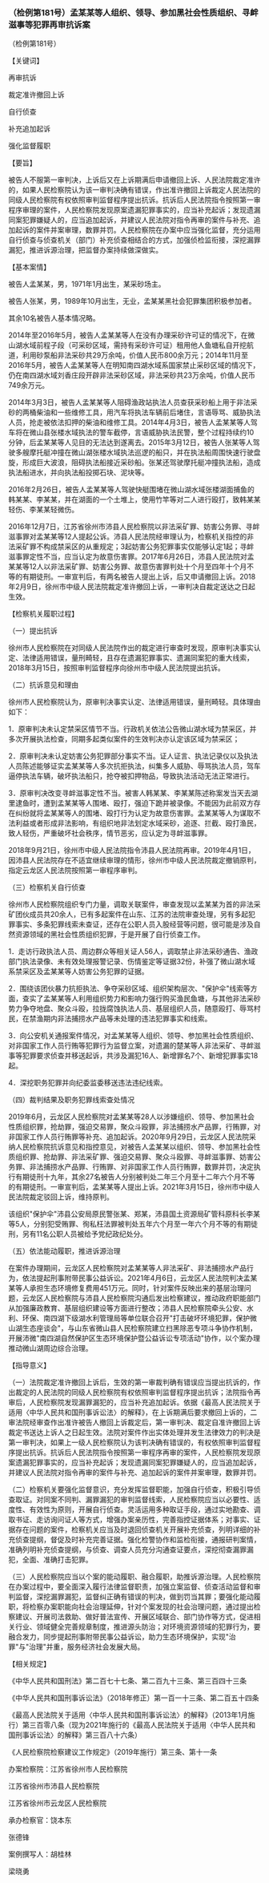 ### （检例第181号）孟某某等人组织、领导、参加黑社会性质组织、寻衅滋事等犯罪再审抗诉案
（检例第181号）

【关键词】

再审抗诉

裁定准许撤回上诉

自行侦查

补充追加起诉

强化监督履职

【要旨】

被告人不服第一审判决，上诉后又在上诉期满后申请撤回上诉、人民法院裁定准许的，如果人民检察院认为该一审判决确有错误，作出准许撤回上诉裁定人民法院的同级人民检察院有权依照审判监督程序提出抗诉。抗诉后人民法院指令按照第一审程序审理的案件，人民检察院发现原案遗漏犯罪事实的，应当补充起诉；发现遗漏同案犯罪嫌疑人的，应当追加起诉，并建议人民法院对指令再审的案件与补充、追加起诉的案件并案审理，数罪并罚。人民检察院在办案中应当强化监督，充分运用自行侦查与侦查机关（部门）补充侦查相结合的方式，加强侦检监衔接，深挖漏罪漏犯，推进诉源治理，把监督办案持续做深做实。

【基本案情】

被告人孟某某，男，1971年1月出生，某采砂场主。

被告人张某，男，1989年10月出生，无业，孟某某黑社会犯罪集团积极参加者。

其余10名被告人基本情况略。

2014年至2016年5月，被告人孟某某等人在没有办理采砂许可证的情况下，在微山湖水域前程子段（可采砂区域，需持有采砂许可证）租用他人鱼塘私自开挖航道，利用砂泵船非法采砂共29万余吨，价值人民币800余万元；2014年11月至2016年5月，被告人孟某某等人在明知南四湖水域系国家禁止采砂区域的情况下，仍在南四湖水域刘香庄段开辟非法采砂区域，非法采砂共23万余吨，价值人民币749余万元。

2014年3月3日，被告人孟某某等人阻碍渔政站执法人员查获采砂船上用于非法采砂的两桶柴油和一些维修工具，用汽车将执法车辆前后堵住，言语辱骂、威胁执法人员，抢走被依法扣押的柴油和维修工具。2014年4月3日，被告人孟某某等人驾车将在微山县张楼水域执法的警车截停，言语威胁执法民警，整个过程持续约10分钟，后孟某某等人见目的无法达到遂离去。2015年3月12日，被告人张某等人驾驶多艘摩托艇冲撞在微山湖张楼水域执法巡逻的船只，并在执法船周围快速行驶盘旋，形成巨大波浪，阻碍执法船接近采砂船。张某还驾驶摩托艇冲撞执法船，造成执法船进水，并向执法船投掷石块、泥块等。

2016年2月26日，被告人孟某某等人驾驶快艇围堵在微山湖水域张楼湖面捕鱼的韩某某、李某某，并在湖面的一个土堆上，使用竹竿等对二人进行殴打，致韩某某轻伤、李某某轻微伤。

2016年12月7日，江苏省徐州市沛县人民检察院以非法采矿罪、妨害公务罪、寻衅滋事罪对孟某某等12人提起公诉。沛县人民法院经审理认为，检察机关指控的非法采矿罪不构成禁采区的从重规定；3起妨害公务犯罪事实仅能够认定1起；寻衅滋事罪定性不当，应当认定为故意伤害罪。2017年6月26日，沛县人民法院对孟某某等12人以非法采矿罪、妨害公务罪、故意伤害罪判处十个月至四年十个月不等的有期徒刑。一审宣判后，有两名被告人提出上诉，后又申请撤回上诉。2018年2月9日，徐州市中级人民法院裁定准许撤回上诉，一审判决自裁定送达之日起生效。

【检察机关履职过程】

（一）提出抗诉

徐州市人民检察院在对同级人民法院作出的裁定进行审查时发现，原审判决事实认定、法律适用错误，量刑畸轻，且存在遗漏犯罪事实、遗漏同案犯的重大线索，2018年3月15日，按照审判监督程序向徐州市中级人民法院提出抗诉。

（二）抗诉意见和理由

徐州市人民检察院认为，原审判决事实认定、法律适用错误，量刑畸轻。具体理由如下：

1．原审判决未认定禁采区情节不当。行政机关依法公告微山湖水域为禁采区，并多次开展执法检查，同期多起类似案件的生效判决亦认定该区域为禁采区；

2．原审判决未认定妨害公务犯罪部分事实不当。证人证言、执法记录仪以及执法人员陈述能够证实孟某某等人多次抗拒执法，纠集多人威胁、辱骂执法人员，驾车逼停执法车辆，破坏执法船只，抢夺被扣押物品，导致执法活动无法正常进行。

3．原审判决改变寻衅滋事定性不当。被害人韩某某、李某某陈述称案发当天去湖里逮鱼时，遭到孟某某等人围堵、殴打，强迫下跪并被录像。不能因为此前双方存在纠纷就将孟某某等人的围堵、殴打行为认定为故意伤害罪。孟某某等人为谋取不法利益或者形成非法影响，有组织地非法划定水域采砂，追逐、拦截、殴打渔民，致人轻伤，严重破坏社会秩序，情节恶劣，应认定为寻衅滋事罪。

2018年9月21日，徐州市中级人民法院指令沛县人民法院再审。2019年4月1日，因沛县人民法院存在不适宜继续审理的情形，徐州市中级人民法院裁定撤销原判，指定云龙区人民法院按照第一审程序审判。

（三）检察机关自行侦查

徐州市人民检察院组织专门力量，调取关联案件，审查发现以孟某某为首的非法采矿团伙成员共20余人，已有多起案件在山东、江苏的法院审查处理，另有多起犯罪事实、多条犯罪线索未查证，还存在公职人员入股经营等问题，很可能是涉及自然资源领域的黑社会性质组织犯罪，于是开展了自行侦查工作。

1．走访行政执法人员、周边群众等相关证人56人，调取禁止非法采砂通告、渔政部门执法录像、未有效处理报警记录、伤情鉴定等证据32份，补强了微山湖水域系禁采区及孟某某等人妨害公务犯罪的证据。

2．围绕该团伙暴力抗拒执法、争夺采砂区域、组织架构层次、"保护伞"线索等方面，查实了孟某某等人利用组织势力和影响力强行购买渔民鱼塘，与其他非法采砂势力争夺地盘、聚众斗殴，拉拢腐蚀执法人员、基层组织人员，随意殴打、辱骂村民，在禁渔期内非法捕捞水产品等未处理的违法犯罪事实和线索。

3．向公安机关通报案件情况，对孟某某等人组织、领导、参加黑社会性质组织、对非国家工作人员行贿等犯罪行为监督立案，对遗漏的楚某等人非法采矿、寻衅滋事等犯罪要求侦查并移送起诉，共涉及漏犯16人、新增罪名7个、新增犯罪事实18起。

4．深挖职务犯罪并向纪委监委移送违法违纪线索。

（四）裁判结果及职务犯罪线索查处情况

2019年6月，云龙区人民检察院对孟某某等28人以涉嫌组织、领导、参加黑社会性质组织罪，抢劫罪，强迫交易罪，聚众斗殴罪，非法捕捞水产品罪，行贿罪，对非国家工作人员行贿罪等补充、追加起诉。2020年9月29日，云龙区人民法院采纳人民检察院抗诉意见和指控意见，对被告人孟某某以组织、领导、参加黑社会性质组织罪、抢劫罪、非法采矿罪、强迫交易罪、聚众斗殴罪、寻衅滋事罪、妨害公务罪、非法捕捞水产品罪、行贿罪、对非国家工作人员行贿罪，数罪并罚，决定执行有期徒刑十九年，其余27名被告人分别被判处二年三个月至十二年六个月不等的有期徒刑。一审宣判后，孟某某等人提出上诉。2021年3月15日，徐州市中级人民法院裁定驳回上诉，维持原判。

该组织"保护伞"沛县公安局原民警张某、郑某，沛县国土资源局矿管科原科长李某等5人，分别犯受贿罪、徇私枉法罪被判处五年六个月至一年六个月不等的有期徒刑，另有11名公职人员被给予党纪政纪处分。

（五）依法能动履职，推进诉源治理

在案件办理期间，云龙区人民检察院对孟某某等人非法采矿、非法捕捞水产品行为，依法提起刑事附带民事公益诉讼。2021年4月6日，云龙区人民法院判决孟某某等人承担生态环境修复费用451万元。同时，针对案件反映出来的基层治理问题，云龙区人民检察院与沛县人民检察院沟通后发出检察建议，推动政府职能部门从加强廉政教育、基层组织建设等方面进行整改；沛县人民检察院牵头公安、水利、环保、南四湖下级湖水利管理局等单位联合召开"打击破坏环境犯罪，保护微山湖生态座谈会"，与山东省微山县人民检察院建立扫黑除恶专项斗争协作机制，开展沛微"南四湖自然保护区生态环境保护暨公益诉讼专项活动"协作，以个案办理推动微山湖周边综合治理。

【指导意义】

（一）法院裁定准许撤回上诉后，生效的第一审裁判确有错误应当提出抗诉的，作出裁定的人民法院的同级人民检察院有权依照审判监督程序提出抗诉；法院指令再审后，人民检察院发现漏罪漏犯的，应当补充追加起诉。依据《最高人民法院关于适用〈中华人民共和国刑事诉讼法〉的解释》，在上诉期满后要求撤回上诉的，二审法院经审查作出准许被告人撤回上诉裁定后，第一审判决、裁定自准许撤回上诉裁定书送达上诉人之日起生效。法院对案件作出实体处理并发生法律效力的判决是第一审判决，如果上一级人民检察院认为该判决确有错误的，有权依照审判监督程序提出抗诉。抗诉后人民法院指令按照第一审程序再审的案件，人民检察院发现原案遗漏犯罪事实的，应当补充起诉；发现遗漏同案犯罪嫌疑人的，应当追加起诉，并建议人民法院对指令再审的案件与补充、追加起诉的案件并案审理，数罪并罚。

（二）检察机关要强化监督意识，充分发挥监督职能，加强自行侦查，积极引导侦查取证。对同案不同判、漏罪漏犯的审判监督线索，人民检察院应当以必要性、适度性、有效性为原则，开展自行侦查。灵活运用多种取证手段，通过实地勘查、调取书证、走访询问证人等方式，增强办案亲历性，完善指控证据体系；对事实、证据存在问题的案件，检察机关应当及时退回侦查机关开展补充侦查，列明详细的补充侦查提纲，督促及时补充完善证据。强化检警协作和监检衔接，通报研判案情，准确列明补充侦查提纲，与侦查、调查人员充分沟通查证要点，深挖彻查漏罪漏犯，全面、准确打击犯罪。

（三）人民检察院应当以个案的能动履职、融合履职，助推诉源治理。人民检察院在办案过程中，要全面深入履行法律监督职责，加强立案监督、侦查活动监督和审判监督，深挖漏罪漏犯，监督纠正确有错误的判决，做到罚当其罪；要强化能动履职，将检察办案职能向社会治理延伸，针对个案发现的社会治理问题，通过提出检察建议、开展司法救助、做好普法宣传、开展区域联合、部门协作等方式，促进相关行业、领域健全完善规章制度，推进源头防治；对环境资源领域的犯罪行为，要融合发力，同步提起刑事附带民事公益诉讼，助力生态环境保护，实现"治罪"与"治理"并重，服务经济社会发展大局。

【相关规定】

《中华人民共和国刑法》第二百七十七条、第二百九十三条、第三百四十三条

《中华人民共和国刑事诉讼法》（2018年修正）第一百一十三条、第二百五十四条

《最高人民法院关于适用〈中华人民共和国刑事诉讼法〉的解释》（2013年1月施行）第三百零八条（现为2021年施行的《最高人民法院关于适用〈中华人民共和国刑事诉讼法〉的解释》第三百八十六条）

《人民检察院检察建议工作规定》（2019年施行）第三条、第十一条

办案检察院：江苏省徐州市人民检察院

江苏省徐州市沛县人民检察院

江苏省徐州市云龙区人民检察院

承办检察官：饶本东

张德锋

案例撰写人：胡桂林

梁晓勇

